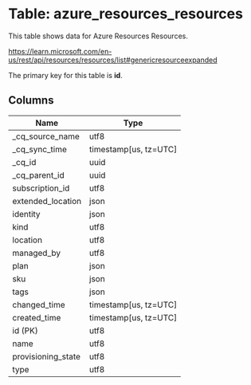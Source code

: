 # Table: azure_resources_resources

This table shows data for Azure Resources Resources.

https://learn.microsoft.com/en-us/rest/api/resources/resources/list#genericresourceexpanded

The primary key for this table is **id**.

## Columns

| Name          | Type          |
| ------------- | ------------- |
|_cq_source_name|utf8|
|_cq_sync_time|timestamp[us, tz=UTC]|
|_cq_id|uuid|
|_cq_parent_id|uuid|
|subscription_id|utf8|
|extended_location|json|
|identity|json|
|kind|utf8|
|location|utf8|
|managed_by|utf8|
|plan|json|
|sku|json|
|tags|json|
|changed_time|timestamp[us, tz=UTC]|
|created_time|timestamp[us, tz=UTC]|
|id (PK)|utf8|
|name|utf8|
|provisioning_state|utf8|
|type|utf8|